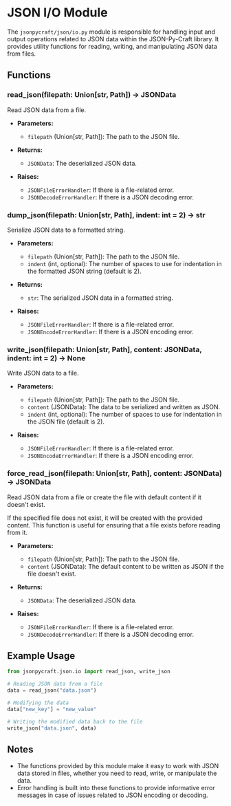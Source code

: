 # JSON I/O Module

The `jsonpycraft/json/io.py` module is responsible for handling input and output operations related to JSON data within the JSON-Py-Craft library. It provides utility functions for reading, writing, and manipulating JSON data from files.

## Functions

### read_json(filepath: Union[str, Path]) -> JSONData

Read JSON data from a file.

- **Parameters:**
  - `filepath` (Union[str, Path]): The path to the JSON file.

- **Returns:**
  - `JSONData`: The deserialized JSON data.

- **Raises:**
  - `JSONFileErrorHandler`: If there is a file-related error.
  - `JSONDecodeErrorHandler`: If there is a JSON decoding error.

### dump_json(filepath: Union[str, Path], indent: int = 2) -> str

Serialize JSON data to a formatted string.

- **Parameters:**
  - `filepath` (Union[str, Path]): The path to the JSON file.
  - `indent` (int, optional): The number of spaces to use for indentation in the formatted JSON string (default is 2).

- **Returns:**
  - `str`: The serialized JSON data in a formatted string.

- **Raises:**
  - `JSONFileErrorHandler`: If there is a file-related error.
  - `JSONEncodeErrorHandler`: If there is a JSON encoding error.

### write_json(filepath: Union[str, Path], content: JSONData, indent: int = 2) -> None

Write JSON data to a file.

- **Parameters:**
  - `filepath` (Union[str, Path]): The path to the JSON file.
  - `content` (JSONData): The data to be serialized and written as JSON.
  - `indent` (int, optional): The number of spaces to use for indentation in the JSON file (default is 2).

- **Raises:**
  - `JSONFileErrorHandler`: If there is a file-related error.
  - `JSONEncodeErrorHandler`: If there is a JSON encoding error.

### force_read_json(filepath: Union[str, Path], content: JSONData) -> JSONData

Read JSON data from a file or create the file with default content if it doesn't exist.

If the specified file does not exist, it will be created with the provided content. This function is useful for ensuring that a file exists before reading from it.

- **Parameters:**
  - `filepath` (Union[str, Path]): The path to the JSON file.
  - `content` (JSONData): The default content to be written as JSON if the file doesn't exist.

- **Returns:**
  - `JSONData`: The deserialized JSON data.

- **Raises:**
  - `JSONFileErrorHandler`: If there is a file-related error.
  - `JSONDecodeErrorHandler`: If there is a JSON decoding error.

## Example Usage

```python
from jsonpycraft.json.io import read_json, write_json

# Reading JSON data from a file
data = read_json("data.json")

# Modifying the data
data["new_key"] = "new_value"

# Writing the modified data back to the file
write_json("data.json", data)
```

## Notes

- The functions provided by this module make it easy to work with JSON data stored in files, whether you need to read, write, or manipulate the data.
- Error handling is built into these functions to provide informative error messages in case of issues related to JSON encoding or decoding.
